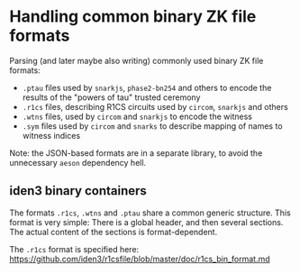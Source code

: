 
Handling common binary ZK file formats
======================================

Parsing (and later maybe also writing) commonly used binary ZK file formats:

- `.ptau` files used by `snarkjs`, `phase2-bn254` and others to encode the results of the "powers of tau" trusted ceremony
- `.r1cs` files, describing R1CS circuits used by `circom`, `snarkjs` and others
- `.wtns` files, used by `circom` and `snarkjs` to encode the witness
- `.sym` files used by `circom` and `snarks` to describe mapping of names to witness indices

Note: the JSON-based formats are in a separate library, to avoid the unnecessary
`aeson` dependency hell. 


iden3 binary containers
-----------------------

The formats `.r1cs`, `.wtns` and `.ptau` share a common generic structure.
This format is very simple: There is a global header, and then several sections.
The actual content of the sections is format-dependent.

The `.r1cs` format is specified here: https://github.com/iden3/r1csfile/blob/master/doc/r1cs_bin_format.md

